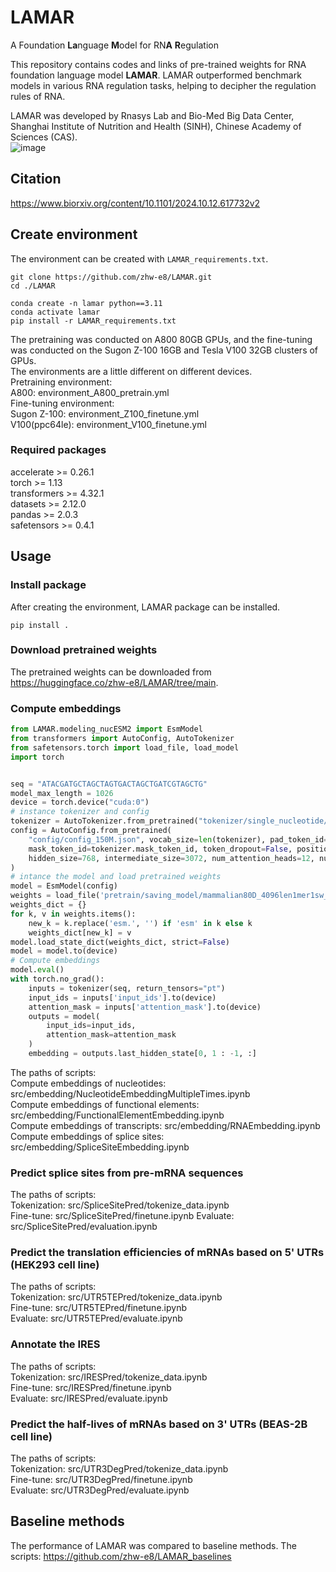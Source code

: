 # LAMAR
A Foundation **La**nguage **M**odel for RN**A** **R**egulation

This repository contains codes and links of pre-trained weights for RNA foundation language model **LAMAR**. LAMAR outperformed benchmark models in various RNA regulation tasks, helping to decipher the regulation rules of RNA.  

LAMAR was developed by Rnasys Lab and Bio-Med Big Data Center, Shanghai Institute of Nutrition and Health (SINH), Chinese Academy of Sciences (CAS).  
![image](./ReadMe/overview.png)

## Citation
https://www.biorxiv.org/content/10.1101/2024.10.12.617732v2

## Create environment
The environment can be created with `LAMAR_requirements.txt`.  
```shell
git clone https://github.com/zhw-e8/LAMAR.git
cd ./LAMAR

conda create -n lamar python==3.11
conda activate lamar
pip install -r LAMAR_requirements.txt
```

The pretraining was conducted on A800 80GB GPUs, and the fine-tuning was conducted on the Sugon Z-100 16GB and Tesla V100 32GB clusters of GPUs.  
The environments are a little different on different devices.   
Pretraining environment:   
    A800: environment_A800_pretrain.yml  
Fine-tuning environment:   
    Sugon Z-100: environment_Z100_finetune.yml  
    V100(ppc64le): environment_V100_finetune.yml

### Required packages
accelerate >= 0.26.1  
torch >= 1.13  
transformers >= 4.32.1  
datasets >= 2.12.0  
pandas >= 2.0.3  
safetensors >= 0.4.1  

## Usage
### Install package
After creating the environment, LAMAR package can be installed.  
```shell
pip install .
```
### Download pretrained weights
The pretrained weights can be downloaded from https://huggingface.co/zhw-e8/LAMAR/tree/main.

### Compute embeddings
```python
from LAMAR.modeling_nucESM2 import EsmModel
from transformers import AutoConfig, AutoTokenizer
from safetensors.torch import load_file, load_model
import torch


seq = "ATACGATGCTAGCTAGTGACTAGCTGATCGTAGCTG"
model_max_length = 1026
device = torch.device("cuda:0")
# instance tokenizer and config
tokenizer = AutoTokenizer.from_pretrained("tokenizer/single_nucleotide/", model_max_length=model_max_length)
config = AutoConfig.from_pretrained(
    "config/config_150M.json", vocab_size=len(tokenizer), pad_token_id=tokenizer.pad_token_id,
    mask_token_id=tokenizer.mask_token_id, token_dropout=False, positional_embedding_type='rotary', 
    hidden_size=768, intermediate_size=3072, num_attention_heads=12, num_hidden_layers=12
)
# intance the model and load pretrained weights
model = EsmModel(config)
weights = load_file('pretrain/saving_model/mammalian80D_4096len1mer1sw_80M/checkpoint-250000/model.safetensors')
weights_dict = {}
for k, v in weights.items():
    new_k = k.replace('esm.', '') if 'esm' in k else k
    weights_dict[new_k] = v
model.load_state_dict(weights_dict, strict=False)
model = model.to(device)
# Compute embeddings
model.eval()
with torch.no_grad():
    inputs = tokenizer(seq, return_tensors="pt")
    input_ids = inputs['input_ids'].to(device)
    attention_mask = inputs['attention_mask'].to(device)
    outputs = model(
        input_ids=input_ids, 
        attention_mask=attention_mask
    )
    embedding = outputs.last_hidden_state[0, 1 : -1, :]
```
The paths of scripts:   
    Compute embeddings of nucleotides: src/embedding/NucleotideEmbeddingMultipleTimes.ipynb  
    Compute embeddings of functional elements: src/embedding/FunctionalElementEmbedding.ipynb  
    Compute embeddings of transcripts: src/embedding/RNAEmbedding.ipynb  
    Compute embeddings of splice sites: src/embedding/SpliceSiteEmbedding.ipynb  

### Predict splice sites from pre-mRNA sequences
The paths of scripts:  
    Tokenization: src/SpliceSitePred/tokenize_data.ipynb  
    Fine-tune: src/SpliceSitePred/finetune.ipynb
    Evaluate: src/SpliceSitePred/evaluation.ipynb

### Predict the translation efficiencies of mRNAs based on 5' UTRs (HEK293 cell line)
The paths of scripts:   
  Tokenization: src/UTR5TEPred/tokenize_data.ipynb  
  Fine-tune: src/UTR5TEPred/finetune.ipynb  
  Evaluate: src/UTR5TEPred/evaluate.ipynb  

### Annotate the IRES
The paths of scripts:  
  Tokenization: src/IRESPred/tokenize_data.ipynb  
  Fine-tune: src/IRESPred/finetune.ipynb  
  Evaluate: src/IRESPred/evaluate.ipynb  
  
### Predict the half-lives of mRNAs based on 3' UTRs (BEAS-2B cell line)  
The paths of scripts:   
  Tokenization: src/UTR3DegPred/tokenize_data.ipynb  
  Fine-tune: src/UTR3DegPred/finetune.ipynb  
  Evaluate: src/UTR3DegPred/evaluate.ipynb  

## Baseline methods
The performance of LAMAR was compared to baseline methods. The scripts: https://github.com/zhw-e8/LAMAR_baselines
